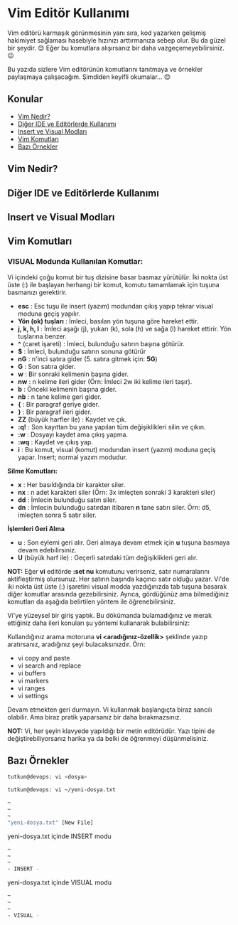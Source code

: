 # Vim Editör Kullanımı

Vim editörü karmaşık görünmesinin yanı sıra, kod yazarken gelişmiş hakimiyet sağlaması hasebiyle hızınızı arttırmanıza sebep olur. Bu da güzel bir şeydir. 😊 Eğer bu komutlara alışırsanız bir daha vazgeçemeyebilirsiniz. 😉

Bu yazıda sizlere Vim editörünün komutlarını tanıtmaya ve örnekler paylaşmaya çalışacağım. Şimdiden keyifli okumalar... 😊

## Konular
- [Vim Nedir?](#vim-nedir)
- [Diğer IDE ve Editörlerde Kullanımı](#ide-ve-editor-kullanimi)
- [Insert ve Visual Modları](#insert-ve-visual-mod)
- [Vim Komutları](#vim-komutlari)
- [Bazı Örnekler](#ornekler)

<a id="vim-nedir"></a>
## Vim Nedir?

<a id="ide-ve-editor-kullanimi"></a>
## Diğer IDE ve Editörlerde Kullanımı

<a id="insert-ve-visual-mod"></a>
## Insert ve Visual Modları

<a id="vim-komutlari"></a>
## Vim Komutları

### VISUAL Modunda Kullanılan Komutlar:

Vi içindeki çoğu komut bir tuş dizisine basar basmaz yürütülür. İki nokta üst üste (:) ile başlayan herhangi bir komut, komutu tamamlamak için <enter> tuşuna basmanızı gerektirir.

- **esc** : Esc tuşu ile insert (yazım) modundan çıkış yapıp tekrar visual moduna geçiş yapılır.
- **Yön (ok) tuşları** : İmleci, basılan yön tuşuna göre hareket ettir.
- **j, k, h, l** : İmleci aşağı (j), yukarı (k), sola (h) ve sağa (l) hareket ettirir. Yön tuşlarına benzer.
- **^** (caret işareti) : İmleci, bulunduğu satırın başına götürür.
- **$** : İmleci, bulunduğu satırın sonuna götürür
- **nG** : n'inci satıra gider (5. satıra gitmek için: **5G**)
- **G** : Son satıra gider.
- **w** : Bir sonraki kelimenin başına gider.
- **nw** : n kelime ileri gider (Örn: İmleci 2w iki kelime ileri taşır).
- **b** : Önceki kelimenin başına gider.
- **nb** : n tane kelime geri gider.
- **{** : Bir paragraf geriye gider.
- **}** : Bir paragraf ileri gider.
- **ZZ** (büyük harfler ile) : Kaydet ve çık.
- **:q!** : Son kayıttan bu yana yapılan tüm değişiklikleri silin ve çıkın.
- **:w** : Dosyayı kaydet ama çıkış yapma.
- **:wq** : Kaydet ve çıkış yap.
- **i** : Bu komut, visual (komut) modundan insert (yazım) moduna geçiş yapar. Insert; normal yazım modudur.

**Silme Komutları:**

- **x** : Her basıldığında bir karakter siler.
- **nx** : n adet karakteri siler (Örn: 3x imleçten sonraki 3 karakteri siler)
- **dd** : İmlecin bulunduğu satırı siler.
- **dn** : İmlecin bulunduğu satırdan itibaren **n** tane satırı siler. Örn: d5, imleçten sonra 5 satır siler.

**İşlemleri Geri Alma**

- **u** : Son eylemi geri alır. Geri almaya devam etmek için **u** tuşuna basmaya devam edebilirsiniz.
- **U** (büyük harf ile) : Geçerli satırdaki tüm değişiklikleri geri alır.

**NOT:** Eğer **vi** editörde **:set nu** komutunu verirseniz, satır numaralarını aktifleştirmiş olursunuz. Her satırın başında kaçıncı satır olduğu yazar. Vi'de iki nokta üst üste (:) işaretini visual modda yazdığınızda tab tuşuna basarak diğer komutlar arasında gezebilirsiniz. Ayrıca, gördüğünüz ama bilmediğiniz komutları da aşağıda belirtilen yöntem ile öğrenebilirsiniz.

Vi'ye yüzeysel bir giriş yaptık. Bu dökümanda bulamadığınız ve merak ettiğiniz daha ileri konuları şu yöntemi kullanarak bulabilirsiniz:

Kullandığınız arama motoruna **vi <aradığınız-özellik>** şeklinde yazıp aratırsanız, aradığınız şeyi bulacaksınızdır. Örn:

- vi copy and paste
- vi search and replace
- vi buffers
- vi markers
- vi ranges
- vi settings

Devam etmekten geri durmayın. Vi kullanmak başlangıçta biraz sancılı olabilir. Ama biraz pratik yaparsanız bir daha bırakmazsınız.

**NOT:** Vi, her şeyin klavyede yapıldığı bir metin editörüdür. Yazı tipini de değiştirebiliyorsanız harika ya da belki de öğrenmeyi düşünmelisiniz.

<a id="ornekler"></a>
## Bazı Örnekler
```sh
tutkun@devops: vi <dosya>
```

```sh
tutkun@devops: vi ~/yeni-dosya.txt
```

```sh
~
~
~
"yeni-dosya.txt" [New File]
```

yeni-dosya.txt içinde INSERT modu
```sh
~
~
~
- INSERT -
```

yeni-dosya.txt içinde VISUAL modu
```sh
~
~
~
- VISUAL -
```

